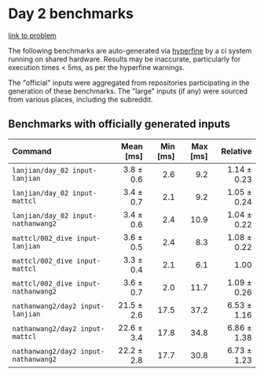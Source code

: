 # Day 2 benchmarks

[link to problem](http://adventofcode.com/2021/day/2)

The following benchmarks are auto-generated via [hyperfine](https://github.com/sharkdp/hyperfine) by a ci system running on shared hardware. Results may be inaccurate, particularly for execution times < 5ms, as per the hyperfine warnings.

The "official" inputs were aggregated from repositories participating in the generation of these benchmarks. The "large" inputs (if any) were sourced from various places, including the subreddit.

## Benchmarks with officially generated inputs
| Command | Mean [ms] | Min [ms] | Max [ms] | Relative |
|:---|---:|---:|---:|---:|
| `lanjian/day_02 input-lanjian` | 3.8 ± 0.6 | 2.6 | 9.2 | 1.14 ± 0.23 |
| `lanjian/day_02 input-mattcl` | 3.4 ± 0.7 | 2.1 | 9.2 | 1.05 ± 0.24 |
| `lanjian/day_02 input-nathanwang2` | 3.4 ± 0.6 | 2.4 | 10.9 | 1.04 ± 0.22 |
| `mattcl/002_dive input-lanjian` | 3.6 ± 0.5 | 2.4 | 8.3 | 1.08 ± 0.22 |
| `mattcl/002_dive input-mattcl` | 3.3 ± 0.4 | 2.1 | 6.1 | 1.00 |
| `mattcl/002_dive input-nathanwang2` | 3.6 ± 0.7 | 2.0 | 11.7 | 1.09 ± 0.26 |
| `nathanwang2/day2 input-lanjian` | 21.5 ± 2.6 | 17.5 | 37.2 | 6.53 ± 1.16 |
| `nathanwang2/day2 input-mattcl` | 22.6 ± 3.4 | 17.8 | 34.8 | 6.86 ± 1.38 |
| `nathanwang2/day2 input-nathanwang2` | 22.2 ± 2.8 | 17.7 | 30.8 | 6.73 ± 1.23 |
